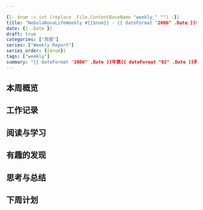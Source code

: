 ```yaml
---

{{- $num := int (replace .File.ContentBaseName "weekly_" "") -}}
title: "NebulaNovaLifeWeekly #{{$num}} - {{ dateFormat "2006" .Date }}年第{{ dateFormat "02" .Date }}周周报"
date: {{ .Date }}
draft: true
categories: ["周报"]
series: ["Weekly Report"]
series_order: {{$num}}
tags: ["weekly"]
summary: "{{ dateFormat "2006" .Date }}年第{{ dateFormat "02" .Date }}周周报（总第{{$num}}期），记录本周的见闻与思考"
---
```


## 本周概览

## 工作记录

## 阅读与学习

## 有趣的发现

## 思考与总结

## 下周计划